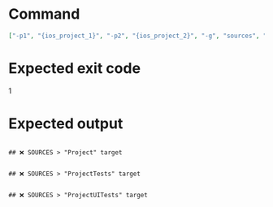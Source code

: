 # Command
```json
["-p1", "{ios_project_1}", "-p2", "{ios_project_2}", "-g", "sources", "-f", "markdown"]
```

# Expected exit code
1

# Expected output
```

## ❌ SOURCES > "Project" target


## ❌ SOURCES > "ProjectTests" target


## ❌ SOURCES > "ProjectUITests" target



```
